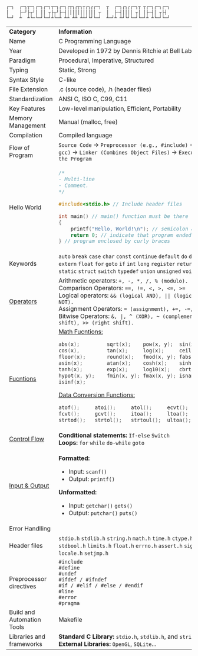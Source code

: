 ```bash
┌─┐  ┌─┐┬─┐┌─┐┌─┐┬─┐┌─┐┌┬┐┌┬┐┬┌┐┌┌─┐  ┬  ┌─┐┌┐┌┌─┐┬ ┬┌─┐┌─┐┌─┐
│    ├─┘├┬┘│ ││ ┬├┬┘├─┤│││││││││││ ┬  │  ├─┤││││ ┬│ │├─┤│ ┬├┤ 
└─┘  ┴  ┴└─└─┘└─┘┴└─┴ ┴┴ ┴┴ ┴┴┘└┘└─┘  ┴─┘┴ ┴┘└┘└─┘└─┘┴ ┴└─┘└─┘          
```
<table>

<tr>
<td> <b>Category</b> </td>
<td> <b>Information</b> </td>
</tr>
<tr>
<td>Name</td>
<td>C Programming Language</td>
</tr>
<tr>
<td>Year</td>
<td>Developed in 1972 by Dennis Ritchie at Bell Labs</td>
</tr>
<tr>
<td>Paradigm</td>
<td>Procedural, Imperative, Structured</td>
</tr>
<tr>
<td>Typing</td>
<td>Static, Strong</td>
</tr>
<tr>
<td>Syntax Style</td>
<td>C-like</td>
</tr>
<tr>
<td>File Extension</td>
<td>.c (source code), .h (header files)</td>
</tr>
<tr>
<td>Standardization</td>
<td>ANSI C, ISO C, C99, C11</td>
</tr>
<tr>
<td>Key Features</td>
<td>Low-level manipulation, Efficient, Portability</td>
</tr>
<tr>
<td>Memory Management</td>
<td>Manual (malloc, free)</td>
</tr>
<tr>
<td>Compilation</td>
<td>Compiled language</td>
</tr>
<tr>
<td>Flow of Program</td>
<td> <code>Source Code</code> -> <code>Preprocessor (e.g., #include)</code> -> <code>Compiler (e.g., gcc)</code> -> <code>Linker (Combines Object Files)</code> -> <code>Executable Program</code> -> <code>Run the Program</code></td>
</tr>
<tr>
<td>Hello World</td>
<td>
 
```c
/*
- Multi-line
- Comment.
*/

#include<stdio.h> // Include header files

int main() // main() function must be there
{
	printf("Hello, World!\n"); // semicolon after each statement
	return 0; // indicate that program ended successfuly
} // program enclosed by curly braces

```

</td>
</tr>

<tr>
<td>Keywords</td>
<td>
<code>auto</code>
<code>break</code>
<code>case</code>
<code>char</code>
<code>const</code>
<code>continue</code>
<code>default</code>
<code>do</code>
<code>double</code>
<code>else</code>
<code>enum</code>
<code>extern</code>
<code>float</code>
<code>for</code>
<code>goto</code>
<code>if</code>
<code>int</code>
<code>long</code>
<code>register</code>
<code>return</code>
<code>short</code>
<code>signed</code>
<code>sizeof</code>
<code>static</code>
<code>struct</code>
<code>switch</code>
<code>typedef</code>
<code>union</code>
<code>unsigned</code>
<code>void</code>
<code>volatile</code>
<code>while</code>
</td>
</tr>

<tr>
<td>
<a href="https://github.com/zelhajou/practice-c/tree/main/Basic%20%26%20Syntax/Operators">Operators</a>
</td>
<td>
Arithmetic operators: <code>+, -, *, /, % (modulo).</code><br>
Comparison Operators: <code>==, !=, <, >, <=, >=</code><br>
Logical operators: <code>&& (logical AND), || (logical OR), ! (logical NOT).</code><br>
Assignment Operators: <code>= (assignment), +=, -=, *=, /=, %=</code><br>
Bitwise Operators: <code>&, |, ^ (XOR), ~ (complement), << (left shift), >> (right shift).</code><br>
</td>
</tr>

<tr>
<td><a href="https://github.com/zelhajou/c-programming-language/tree/main/Modularity%20and%20Organization/Functions">Fucntions</a></td>
<td>
<a href="https://github.com/zelhajou/c-programming-language/tree/main/Modularity%20and%20Organization/Functions/Math%20Functions">Math Fucntions:</a><br>

```c
abs(x);			sqrt(x);	pow(x, y);	sin(x),
cos(x),			tan(x);		log(x);		ceil(x);
floor(x);		round(x);	fmod(x, y); fabs(x);
asin(x);		atan(x);	cosh(x);	sinh(x); 
tanh(x);		exp(x);		log10(x);	cbrt(x);
hypot(x, y);	fmin(x, y); fmax(x, y);	isnan(x);
isinf(x);
```
<a href="">Data Conversion Functions:</a><br>

```c
atof();		atoi();		atol();		ecvt();
fcvt();		gcvt(); 	itoa();		ltoa();
strtod();	strtol();	strtoul();	ultoa(); 
```

</td>
</tr>

<tr>
<td>
<a href="https://github.com/zelhajou/practice-c/tree/main/Basic%20%26%20Syntax/Control%20Flow">Control Flow</a>
</td>
<td>
<b>Conditional statements:</b> <code>If-else</code> <code>Switch</code><br>
<b>Loops:</b> <code>for</code> <code>while</code> <code>do-while</code> <code>goto</code>
</td>
</tr>

<tr>
<td>
<a href="https://github.com/zelhajou/practice-c/tree/main/Basic%20%26%20Syntax/Input%20and%20Output">
Input & Output
</a>
</td>
<td>

<b>Formatted:</b> <br>
- Input: <code>scanf()</code> <br>
- Output: <code>printf()</code>

<b>Unformatted:</b> <br>
- Input: <code>getchar()</code> <code>gets()</code> <br>
- Output: <code>putchar()</code> <code>puts()</code>

</td>
</tr>

<tr>
<td>Error Handlling</td>
<td></td>
</tr>

<tr>
<td>Header files</td>
<td>
<code>stdio.h</code>
<code>stdlib.h</code>
<code>string.h</code>
<code>math.h</code>
<code>time.h</code>
<code>ctype.h</code>
<code>stdarg.h</code>
<code>stddef.h</code>
<code>stdbool.h</code>
<code>limits.h</code>
<code>float.h</code>
<code>errno.h</code>
<code>assert.h</code>
<code>signal.h</code>
<code>ctype.h</code>
<code>locale.h</code>
<code>setjmp.h</code>
</td>
</tr>

<tr>
<td>Preprocessor directives</td>
<td>
<code>#include</code><br>
<code>#define</code><br>
<code>#undef</code><br>
<code>#ifdef / #ifndef</code><br>
<code>#if / #elif / #else / #endif</code><br>
<code>#line</code><br>
<code>#error</code><br>
<code>#pragma</code><br>
</td>
</tr>

<tr>
<td>Build and Automation Tools</td>
<td>
Makefile
</td>
</tr>
<tr>

<tr>
<td>Libraries and frameworks</td>
<td>
<b>Standard C Library:</b> <code>stdio.h</code>, <code>stdlib.h</code>, and <code>string.h</code>...<br>
<b>External Libraries:</b> <code>OpenGL</code>, <code>SQLite</code>...
</td>
</tr>


</table>
